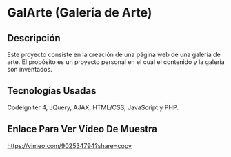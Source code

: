# GalArte (Galería de Arte)

## Descripción
Este proyecto consiste en la creación de una página web de una galería de arte. El propósito es un proyecto personal en el cual el contenido y la galería son inventados.

## Tecnologías Usadas
CodeIgniter 4, JQuery, AJAX, HTML/CSS, JavaScript y PHP.

## Enlace Para Ver Vídeo De Muestra
https://vimeo.com/902534794?share=copy
